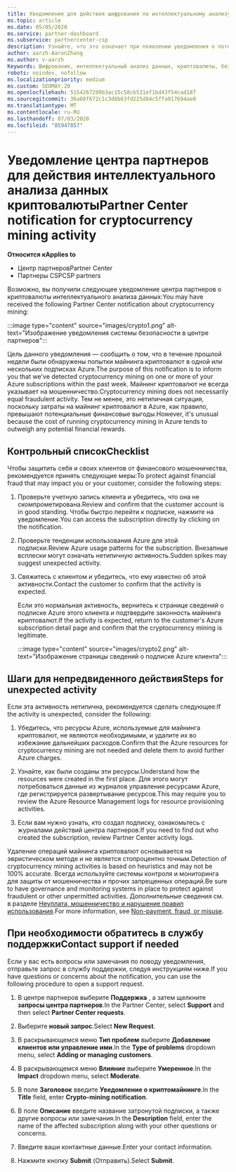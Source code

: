 ```yaml
---
title: Уведомление для действия шифрования по интеллектуальному анализу
ms.topic: article
ms.date: 05/05/2020
ms.service: partner-dashboard
ms.subservice: partnercenter-csp
description: Узнайте, что это означает при появлении уведомления о потенциальном криптовалюты интеллектуального анализа данных (или шифровании с помощью шифрования) в одной или нескольких подписках Azure.
author: aarzh-AaronZhang
ms.author: v-aarzh
Keywords: Шифрование, интеллектуальный анализ данных, криптовалюты, безопасность
robots: noindex, nofollow
ms.localizationpriority: medium
ms.custom: SEOMAY.20
ms.openlocfilehash: 5154267299b3ac15c58cb531ef1bd43f54cad187
ms.sourcegitcommit: 36a60f672c1c3d6b63fd225d04c5ffa917694ae0
ms.translationtype: MT
ms.contentlocale: ru-RU
ms.lasthandoff: 07/03/2020
ms.locfileid: "85947857"
---
```

# <a name="partner-center-notification-for-cryptocurrency-mining-activity"></a><span data-ttu-id="f5cce-104">Уведомление центра партнеров для действия интеллектуального анализа данных криптовалюты</span><span class="sxs-lookup"><span data-stu-id="f5cce-104">Partner Center notification for cryptocurrency mining activity</span></span>

<span data-ttu-id="f5cce-105">**Относится к**</span><span class="sxs-lookup"><span data-stu-id="f5cce-105">**Applies to**</span></span>

-  <span data-ttu-id="f5cce-106">Центр партнеров</span><span class="sxs-lookup"><span data-stu-id="f5cce-106">Partner Center</span></span>
-  <span data-ttu-id="f5cce-107">Партнеры CSP</span><span class="sxs-lookup"><span data-stu-id="f5cce-107">CSP partners</span></span>

<span data-ttu-id="f5cce-108">Возможно, вы получили следующее уведомление центра партнеров о криптовалюты интеллектуального анализа данных:</span><span class="sxs-lookup"><span data-stu-id="f5cce-108">You may have received the following Partner Center notification about cryptocurrency mining:</span></span>

:::image type="content" source="images/crypto1.png" alt-text="Изображение уведомления системы безопасности в центре партнеров":::

<span data-ttu-id="f5cce-110">Цель данного уведомления — сообщить о том, что в течение прошлой недели были обнаружены попытки майнинга криптовалют в одной или нескольких подписках Azure.</span><span class="sxs-lookup"><span data-stu-id="f5cce-110">The purpose of this notification is to inform you that we've detected cryptocurrency mining on one or more of your Azure subscriptions within the past week.</span></span> <span data-ttu-id="f5cce-111">Майнинг криптовалют не всегда указывает на мошенничество.</span><span class="sxs-lookup"><span data-stu-id="f5cce-111">Cryptocurrency mining does not necessarily equal fraudulent activity.</span></span> <span data-ttu-id="f5cce-112">Тем не менее, это нетипичная ситуация, поскольку затраты на майнинг криптовалют в Azure, как правило, превышают потенциальные финансовые выгоды.</span><span class="sxs-lookup"><span data-stu-id="f5cce-112">However, it's unusual because the cost of running cryptocurrency mining in Azure tends to outweigh any potential financial rewards.</span></span>

## <a name="checklist"></a><span data-ttu-id="f5cce-113">Контрольный список</span><span class="sxs-lookup"><span data-stu-id="f5cce-113">Checklist</span></span>

<span data-ttu-id="f5cce-114">Чтобы защитить себя и своих клиентов от финансового мошенничества, рекомендуется принять следующие меры:</span><span class="sxs-lookup"><span data-stu-id="f5cce-114">To protect against financial fraud that may impact you or your customer, consider the following steps:</span></span>

1. <span data-ttu-id="f5cce-115">Проверьте учетную запись клиента и убедитесь, что она не скомпрометирована.</span><span class="sxs-lookup"><span data-stu-id="f5cce-115">Review and confirm that the customer account is in good standing.</span></span> <span data-ttu-id="f5cce-116">Чтобы быстро перейти к подписке, нажмите на уведомление.</span><span class="sxs-lookup"><span data-stu-id="f5cce-116">You can access the subscription directly by clicking on the notification.</span></span>

2. <span data-ttu-id="f5cce-117">Проверьте тенденции использования Azure для этой подписки.</span><span class="sxs-lookup"><span data-stu-id="f5cce-117">Review Azure usage patterns for the subscription.</span></span> <span data-ttu-id="f5cce-118">Внезапные всплески могут означать нетипичную активность.</span><span class="sxs-lookup"><span data-stu-id="f5cce-118">Sudden spikes may suggest unexpected activity.</span></span>

3. <span data-ttu-id="f5cce-119">Свяжитесь с клиентом и убедитесь, что ему известно об этой активности.</span><span class="sxs-lookup"><span data-stu-id="f5cce-119">Contact the customer to confirm that the activity is expected.</span></span>

   <span data-ttu-id="f5cce-120">Если это нормальная активность, вернитесь к странице сведений о подписке Azure этого клиента и подтвердите законность майнинга криптовалют.</span><span class="sxs-lookup"><span data-stu-id="f5cce-120">If the activity is expected, return to the customer's Azure subscription detail page and confirm that the cryptocurrency mining is legitimate.</span></span>

   :::image type="content" source="images/crypto2.png" alt-text="Изображение страницы сведений о подписке Azure клиента":::

## <a name="steps-for-unexpected-activity"></a><span data-ttu-id="f5cce-122">Шаги для непредвиденного действия</span><span class="sxs-lookup"><span data-stu-id="f5cce-122">Steps for unexpected activity</span></span>

<span data-ttu-id="f5cce-123">Если эта активность нетипична, рекомендуется сделать следующее:</span><span class="sxs-lookup"><span data-stu-id="f5cce-123">If the activity is unexpected, consider the following:</span></span>

1. <span data-ttu-id="f5cce-124">Убедитесь, что ресурсы Azure, используемые для майнинга криптовалют, не являются необходимыми, и удалите их во избежание дальнейших расходов.</span><span class="sxs-lookup"><span data-stu-id="f5cce-124">Confirm that the Azure resources for cryptocurrency mining are not needed and delete them to avoid further Azure charges.</span></span>

2. <span data-ttu-id="f5cce-125">Узнайте, как были созданы эти ресурсы.</span><span class="sxs-lookup"><span data-stu-id="f5cce-125">Understand how the resources were created in the first place.</span></span> <span data-ttu-id="f5cce-126">Для этого могут потребоваться данные из журналов управления ресурсами Azure, где регистрируется развертывание ресурсов.</span><span class="sxs-lookup"><span data-stu-id="f5cce-126">This may require you to review the Azure Resource Management logs for resource provisioning activities.</span></span>

3. <span data-ttu-id="f5cce-127">Если вам нужно узнать, кто создал подписку, ознакомьтесь с журналами действий центра партнеров.</span><span class="sxs-lookup"><span data-stu-id="f5cce-127">If you need to find out who created the subscription, review Partner Center activity logs.</span></span>

<span data-ttu-id="f5cce-128">Удаление операций майнинга криптовалют основывается на эвристическом методе и не является стопроцентно точным.</span><span class="sxs-lookup"><span data-stu-id="f5cce-128">Detection of cryptocurrency mining activities is based on heuristics and may not be 100% accurate.</span></span> <span data-ttu-id="f5cce-129">Всегда используйте системы контроля и мониторинга для защиты от мошенничества и прочих запрещенных операций.</span><span class="sxs-lookup"><span data-stu-id="f5cce-129">Be sure to have governance and monitoring systems in place to protect against fraudulent or other unpermitted activities.</span></span> <span data-ttu-id="f5cce-130">Дополнительные сведения см. в разделе [Неуплата, мошенничество и нарушение правил использования](https://docs.microsoft.com/partner-center/non-payment--fraud--or-misuse).</span><span class="sxs-lookup"><span data-stu-id="f5cce-130">For more information, see [Non-payment, fraud, or misuse](https://docs.microsoft.com/partner-center/non-payment--fraud--or-misuse).</span></span>

## <a name="contact-support-if-needed"></a><span data-ttu-id="f5cce-131">При необходимости обратитесь в службу поддержки</span><span class="sxs-lookup"><span data-stu-id="f5cce-131">Contact support if needed</span></span>

<span data-ttu-id="f5cce-132">Если у вас есть вопросы или замечания по поводу уведомления, отправьте запрос в службу поддержки, следуя инструкциям ниже.</span><span class="sxs-lookup"><span data-stu-id="f5cce-132">If you have questions or concerns about the notification, you can use the following procedure to open a support request.</span></span>

1. <span data-ttu-id="f5cce-133">В центре партнеров выберите **Поддержка** , а затем щелкните **запросы центра партнеров**.</span><span class="sxs-lookup"><span data-stu-id="f5cce-133">In the Partner Center, select **Support** and then select **Partner Center requests**.</span></span>

2. <span data-ttu-id="f5cce-134">Выберите **новый запрос**.</span><span class="sxs-lookup"><span data-stu-id="f5cce-134">Select **New Request**.</span></span> 

3. <span data-ttu-id="f5cce-135">В раскрывающемся меню **Тип проблем** выберите **Добавление клиентов или управление ими**.</span><span class="sxs-lookup"><span data-stu-id="f5cce-135">In the **Type of problems** dropdown menu, select **Adding or managing customers**.</span></span>

4. <span data-ttu-id="f5cce-136">В раскрывающемся меню **Влияние** выберите **Умеренное**.</span><span class="sxs-lookup"><span data-stu-id="f5cce-136">In the **Impact** dropdown menu, select **Moderate**.</span></span>

5. <span data-ttu-id="f5cce-137">В поле **Заголовок** введите **Уведомление о криптомайнинге**.</span><span class="sxs-lookup"><span data-stu-id="f5cce-137">In the **Title** field, enter **Crypto-mining notification**.</span></span>

6. <span data-ttu-id="f5cce-138">В поле **Описание** введите название затронутой подписки, а также другие вопросы или замечания.</span><span class="sxs-lookup"><span data-stu-id="f5cce-138">In the **Description** field, enter the name of the affected subscription along with your other questions or concerns.</span></span>

7. <span data-ttu-id="f5cce-139">Введите ваши контактные данные.</span><span class="sxs-lookup"><span data-stu-id="f5cce-139">Enter your contact information.</span></span>

8. <span data-ttu-id="f5cce-140">Нажмите кнопку **Submit** (Отправить).</span><span class="sxs-lookup"><span data-stu-id="f5cce-140">Select **Submit**.</span></span>
